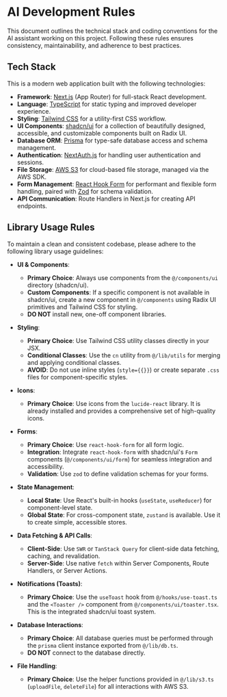 # AI Development Rules

This document outlines the technical stack and coding conventions for the AI assistant working on this project. Following these rules ensures consistency, maintainability, and adherence to best practices.

## Tech Stack

This is a modern web application built with the following technologies:

-   **Framework**: [Next.js](https://nextjs.org/) (App Router) for full-stack React development.
-   **Language**: [TypeScript](https://www.typescriptlang.org/) for static typing and improved developer experience.
-   **Styling**: [Tailwind CSS](https://tailwindcss.com/) for a utility-first CSS workflow.
-   **UI Components**: [shadcn/ui](https://ui.shadcn.com/) for a collection of beautifully designed, accessible, and customizable components built on Radix UI.
-   **Database ORM**: [Prisma](https://www.prisma.io/) for type-safe database access and schema management.
-   **Authentication**: [NextAuth.js](https://next-auth.js.org/) for handling user authentication and sessions.
-   **File Storage**: [AWS S3](https://aws.amazon.com/s3/) for cloud-based file storage, managed via the AWS SDK.
-   **Form Management**: [React Hook Form](https://react-hook-form.com/) for performant and flexible form handling, paired with [Zod](https://zod.dev/) for schema validation.
-   **API Communication**: Route Handlers in Next.js for creating API endpoints.

## Library Usage Rules

To maintain a clean and consistent codebase, please adhere to the following library usage guidelines:

-   **UI & Components**:
    -   **Primary Choice**: Always use components from the `@/components/ui` directory (shadcn/ui).
    -   **Custom Components**: If a specific component is not available in shadcn/ui, create a new component in `@/components` using Radix UI primitives and Tailwind CSS for styling.
    -   **DO NOT** install new, one-off component libraries.

-   **Styling**:
    -   **Primary Choice**: Use Tailwind CSS utility classes directly in your JSX.
    -   **Conditional Classes**: Use the `cn` utility from `@/lib/utils` for merging and applying conditional classes.
    -   **AVOID**: Do not use inline styles (`style={{}}`) or create separate `.css` files for component-specific styles.

-   **Icons**:
    -   **Primary Choice**: Use icons from the `lucide-react` library. It is already installed and provides a comprehensive set of high-quality icons.

-   **Forms**:
    -   **Primary Choice**: Use `react-hook-form` for all form logic.
    -   **Integration**: Integrate `react-hook-form` with shadcn/ui's `Form` components (`@/components/ui/form`) for seamless integration and accessibility.
    -   **Validation**: Use `zod` to define validation schemas for your forms.

-   **State Management**:
    -   **Local State**: Use React's built-in hooks (`useState`, `useReducer`) for component-level state.
    -   **Global State**: For cross-component state, `zustand` is available. Use it to create simple, accessible stores.

-   **Data Fetching & API Calls**:
    -   **Client-Side**: Use `SWR` or `TanStack Query` for client-side data fetching, caching, and revalidation.
    -   **Server-Side**: Use native `fetch` within Server Components, Route Handlers, or Server Actions.

-   **Notifications (Toasts)**:
    -   **Primary Choice**: Use the `useToast` hook from `@/hooks/use-toast.ts` and the `<Toaster />` component from `@/components/ui/toaster.tsx`. This is the integrated shadcn/ui toast system.

-   **Database Interactions**:
    -   **Primary Choice**: All database queries must be performed through the `prisma` client instance exported from `@/lib/db.ts`.
    -   **DO NOT** connect to the database directly.

-   **File Handling**:
    -   **Primary Choice**: Use the helper functions provided in `@/lib/s3.ts` (`uploadFile`, `deleteFile`) for all interactions with AWS S3.